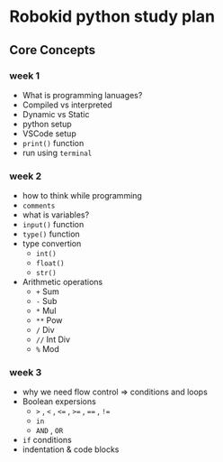 # Robokid python study plan

## Core Concepts

### week 1

- What is programming lanuages?
- Compiled vs interpreted
- Dynamic vs Static
- python setup
- VSCode setup
- `print()` function
- run using `terminal`

### week 2

- how to think while programming
- `comments`
- what is variables?
- `input()` function
- `type()` function
- type convertion
  - `int()`
  - `float()`
  - `str()`
- Arithmetic operations
  - `+` Sum
  - `-` Sub
  - `*` Mul
  - `**` Pow
  - `/` Div
  - `//` Int Div
  - `%` Mod

### week 3

- why we need flow control => conditions and loops
- Boolean expersions
  - `>` , `<` , `<=` , `>=` , `==` , `!=`
  - `in`
  - `AND` , `OR`
- `if` conditions
- indentation & code blocks

